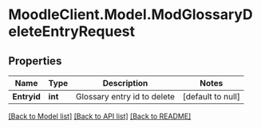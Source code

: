 # MoodleClient.Model.ModGlossaryDeleteEntryRequest

## Properties

Name | Type | Description | Notes
------------ | ------------- | ------------- | -------------
**Entryid** | **int** | Glossary entry id to delete | [default to null]

[[Back to Model list]](../README.md#documentation-for-models) [[Back to API list]](../README.md#documentation-for-api-endpoints) [[Back to README]](../README.md)

